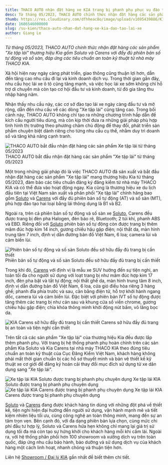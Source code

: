 ```yaml
---
title: THACO AUTO nhận đặt hàng xe KIA trang bị phanh phụ phục vụ đào tạo lái xe
desc: Từ tháng 05/2023, THACO AUTO chính thức nhận đặt hàng các sản phẩm “Xe tập lái” thương hiệu Kia gồm Soluto và Carens với đầy đủ phiên bản số tự động và số sàn, đáp ứng các tiêu chuẩn an toàn kỹ thuật từ nhà máy THACO KIA.
thumb: https://res.cloudinary.com/dfhheac8o/image/upload/v1695439886/KIA/KIA%20Posts/kia-dat-lam-xe-tap-lai-thumb_fl6pwa.webp
date: 1686546000000
slug: /su-kien/thaco-auto-nhan-dat-hang-xe-kia-dao-tao-lai-xe
author: Giang Le
---
```


_Từ tháng 05/2023, THACO AUTO chính thức nhận đặt hàng các sản phẩm "Xe tập lái" thương hiệu Kia gồm Soluto và Carens với đầy đủ phiên bản số tự động và số sàn, đáp ứng các tiêu chuẩn an toàn kỹ thuật từ nhà máy THACO KIA._

Xã hội hiện nay ngày càng phát triển, giao thông cũng thuận lợi hơn, dẫn đến tăng cao nhu cầu đi lại và kinh doanh dịch vụ. Trong thời gian gần đây, nhu cầu học lái xe ô tô cũng tăng mạnh, và việc học lái xe sớm không chỉ hỗ trợ di chuyển mà còn tạo cơ hội đầu tư và kinh doanh, từ đó gia tăng thu nhập hàng năm.

Nhận thấy nhu cầu này, các cơ sở đào tạo lái xe ngày càng đầu tư và mở rộng, dẫn đến nhu cầu về các dòng "Xe tập lái" cũng tăng cao. Trong bối cảnh này, THACO AUTO không chỉ tạo ra những chương trình hấp dẫn để kích cầu người tiêu dùng, mà còn kịp thời đưa ra những giải pháp phù hợp tình hình thị trường theo phương châm chủ động để thay đổi, phát triển sản phẩm chuyên biệt dành riêng cho từng nhu cầu cụ thể, nhằm duy trì doanh số và tăng khả năng cạnh tranh.

<div class="post-img-wrapper" style={{aspectRatio:1.776}}>
<Image src="https://res.cloudinary.com/dfhheac8o/image/upload/v1695427536/KIA/KIA%20Posts/thaco-nhan-dat-hang-xe-tap-lai-trang-bi-phanh-phu_aqqnpb.webp" alt='THACO AUTO bắt đầu nhận đặt hàng các sản phẩm Xe tập lái từ tháng 05/2023' fill={true} />
<span class="post-img-title">THACO AUTO bắt đầu nhận đặt hàng các sản phẩm "Xe tập lái" từ tháng 05/2023</span>
</div>

Một trong những giải pháp đó là việc THACO AUTO đã sản xuất và bắt đầu nhận đặt hàng các sản phẩm "Xe tập lái" mang thương hiệu Kia từ tháng 05/2023, đảm bảo các tiêu chuẩn đăng ký đăng kiểm từ nhà máy THACO KIA và có thể đưa vào hoạt động ngay. Kia cũng là thương hiệu xe du lịch đầu tiên tại Việt Nam sản xuất và phân phối "Xe tập lái" chính hãng bao gồm [Soluto](https://kiavietnam.com.vn/chi-tiet-san-pham/soluto) và [Carens](https://kiavietnam.com.vn/chi-tiet-san-pham/carens) với đầy đủ phiên bản số tự động (AT) và số sàn (MT), phù hợp đào tạo hai loại bằng lái thông dụng là B1 và B2.

Ngoài ra, trên cả phiên bản số tự động và số sàn xe [Soluto](https://kiavietnam.com.vn/chi-tiet-san-pham/soluto), Carens đều được trang bị đèn pha Halogen, đèn báo rẽ, Bluetooth; 2 túi khí, phanh ABS và EBD. Riêng đối với [Soluto](https://kiavietnam.com.vn/chi-tiet-san-pham/soluto) phiên bản số tự động còn được trang bị thêm mâm đúc hợp kim 14 inch, gương chiếu hậu gập điện; nội thất da, màn hình trung tâm 7 inch, định vị dẫn đường bản đồ Việt Nam, 6 loa; camera lùi và cảm biến lùi.

<div class="post-img-wrapper" style={{aspectRatio:1.42}}>
<Image src="https://res.cloudinary.com/dfhheac8o/image/upload/v1695427537/KIA/KIA%20Posts/kia-soluto-trang-bi-phanh-phu_1_ohs9sl.png" alt='Phiên bản số tự động và số sàn Soluto đều sở hữu đầy đủ trang bị cần thiết' fill={true} />
<span class="post-img-title">Phiên bản số tự động và số sàn Soluto đều sở hữu đầy đủ trang bị cần thiết</span>
</div>

Trong khi đó, [Carens](https://kiavietnam.com.vn/chi-tiet-san-pham/carens) với định vị là mẫu xe SUV hướng đến sự tiện nghi, an toàn tối đa cho người sử dụng với loạt trang bị như mâm đúc hợp kim 17 inch, đèn pha bật và tắt tự động; nội thất ghế da, màn hình trung tâm 8 inch, định vị dẫn đường bản đồ Việt Nam, 6 loa, cửa gió điều hòa riêng 3 hàng ghế; phanh đĩa phía trước và sau, cân bằng điện tử, hỗ trợ khởi hành ngang dốc, camera lùi và cảm biến lùi. Đặc biệt với phiên bản IVT số tự động được tăng thêm các trang bị như cản sau và khung cửa sổ viền chrome, gương chiếu hậu gập điện; chìa khóa thông minh khởi động nút bấm, vô lăng bọc da.

<div class="post-img-wrapper" style={{aspectRatio:1.42}}>
<Image src="https://res.cloudinary.com/dfhheac8o/image/upload/v1695427537/KIA/KIA%20Posts/kia-carens-trang-bi-phanh-phu_1_zg3i5i.png" alt='KIA Carens sở hữu đầy đủ trang bị cần thiết' fill={true} />
<span class="post-img-title">Carens sở hữu đầy đủ trang bị an toàn và tiện nghi cần thiết</span>
</div>

Trên tất cả các sản phẩm "Xe tập lái" của thương hiệu Kia đều được lắp thêm phanh phụ. Với trang bị hệ thống phanh phụ hoàn chỉnh trên các sản phẩm Kia Soluto và Kia Carens tại nhà máy THACO KIA theo đúng tiêu chuẩn an toàn kỹ thuật của Cục Đăng Kiểm Việt Nam, khách hàng không phải mất thời gian chuẩn bị các hồ sơ thuyết minh và bản vẽ thiết kế kỹ thuật xe cơ giới để đăng ký hoán cải thay đổi mục đích sử dụng từ xe dân dụng sang "Xe tập lái".

<div class="post-img-wrapper" style={{aspectRatio:1.53}}>
<Image src="https://res.cloudinary.com/dfhheac8o/image/upload/v1695427539/KIA/KIA%20Posts/kia-soluto-xe-tap-lai_1_nuknwu.png" alt='Xe tập lái KIA Soluto được trang bị phanh phụ chuyên dụng' fill={true} />
<span class="post-img-title">Xe tập lái KIA Soluto được trang bị phanh phụ chuyên dụng</span>
</div>

<div class="post-img-wrapper" style={{aspectRatio:1.53}}>
<Image src="https://res.cloudinary.com/dfhheac8o/image/upload/v1695427537/KIA/KIA%20Posts/kia-carens-xe-tap-lai_1_texaj4.png" alt='Xe tập lái KIA Carens được trang bị phanh phụ chuyên dụng' fill={true} />
<span class="post-img-title">Xe tập lái KIA Carens được trang bị phanh phụ chuyên dụng</span>
</div>

[Soluto](https://kiavietnam.com.vn/chi-tiet-san-pham/soluto) và [Carens](https://kiavietnam.com.vn/chi-tiet-san-pham/carens) đang được khách hàng tin dùng với những đột phá về thiết kế, tiện nghi hiện đại hướng đến người sử dụng, vận hành mạnh mẽ và tiết kiệm nhiên liệu tối ưu, cùng công nghệ an toàn thông minh, mang đến sự an tâm trọn vẹn. Bên cạnh đó, với đa dạng phiên bản lựa chọn, cùng mức chi phí đầu tư hợp lý, Soluto và Carens hứa hẹn không chỉ mang lại giá trị sử dụng tối đa mà còn tạo sự hứng khởi cho khách hàng mỗi khi cầm lái. Ngoài ra, với hệ thống phân phối hơn 100 showroom và xưởng dịch vụ trên toàn quốc, đáp ứng nhu cầu bảo hành, bảo dưỡng và sử dụng dịch vụ của khách hàng một cách linh hoạt, nhanh chóng và thuận tiện hơn.

Liên hệ [Showroom / Đại lý KIA](https://kiavietnam.com.vn/dai-ly) gần nhất để biết thêm chi tiết.
